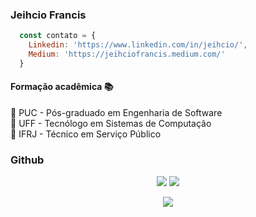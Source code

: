 ### Jeihcio Francis

```js
  const contato = {
    Linkedin: 'https://www.linkedin.com/in/jeihcio/',
    Medium: 'https://jeihciofrancis.medium.com/'
  }
```

#### Formação acadêmica :books:

:closed_book: PUC - Pós-graduado em Engenharia de Software <br/>
:orange_book: UFF - Tecnólogo em Sistemas de Computação<br/>
:ledger: IFRJ - Técnico em Serviço Público


### Github

<div align="center">
  <img src='https://github-readme-stats.vercel.app/api?username=jeihcio&show_icons=true&theme=dark' style="margin: 0; padding: 0"/>
  <img src='https://github-readme-stats.vercel.app/api/top-langs/?username=jeihcio&layout=compact&theme=dark' style="margin: 0; padding: 0"/></td>
</div>

<p align="center">
  <img src="https://badges.pufler.dev/visits/jeihcio/jeihcio?logo=GitHub&label=Visits&color=success&logoColor=white&style=flat-square"/>
</p>
